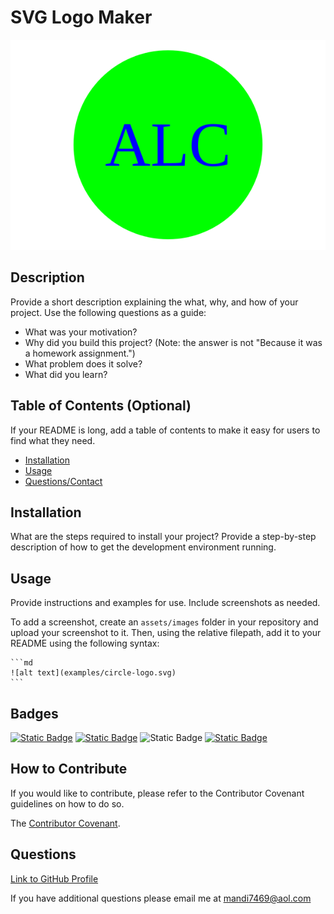 # SVG Logo Maker  

![alt text](examples/circle-logo.svg)

## Description

Provide a short description explaining the what, why, and how of your project. Use the following questions as a guide:

- What was your motivation?
- Why did you build this project? (Note: the answer is not "Because it was a homework assignment.")
- What problem does it solve?
- What did you learn?

## Table of Contents (Optional)

If your README is long, add a table of contents to make it easy for users to find what they need.

- [Installation](#installation)
- [Usage](#usage)
- [Questions/Contact](#questions)


## Installation

What are the steps required to install your project? Provide a step-by-step description of how to get the development environment running.

## Usage

Provide instructions and examples for use. Include screenshots as needed.

To add a screenshot, create an `assets/images` folder in your repository and upload your screenshot to it. Then, using the relative filepath, add it to your README using the following syntax:

    ```md
    ![alt text](examples/circle-logo.svg)
    ```

## Badges

[![Static Badge](https://img.shields.io/badge/npm_inquirer-8.2.4-green)](https://www.npmjs.com/package/inquirer#installation) [![Static Badge](https://img.shields.io/badge/GitHub-mandi7469-blue)](https://github.com/mandi7469) ![Static Badge](https://img.shields.io/badge/JavaScript-100%25-yellow) [![Static Badge](https://img.shields.io/badge/npm-jest-lime%20green)](https://jestjs.io/docs/getting-started)


## How to Contribute

If you would like to contribute, please refer to the Contributor Covenant guidelines on how to do so.

The [Contributor Covenant](https://www.contributor-covenant.org/).


## Questions

[Link to GitHub Profile](https://github.com/mandi7469)

If you have additional questions please email me at mandi7469@aol.com